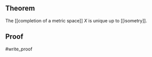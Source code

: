 ## Theorem
The [[completion of a metric space]] $X$ is unique up to [[isometry]].
## Proof
#write_proof